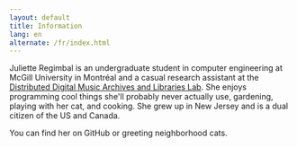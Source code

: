```yaml
---
layout: default
title: Information
lang: en
alternate: /fr/index.html
---
```


Juliette Regimbal is an undergraduate student in computer engineering at McGill University in Montréal and a casual research assistant at the [Distributed Digital Music Archives and Libraries Lab](http://ddmal.music.mcgill.ca/). She enjoys programming cool things she'll probably never actually use, gardening, playing with her cat, and cooking. She grew up in New Jersey and is a dual citizen of the US and Canada.

You can find her on GitHub or greeting neighborhood cats.
